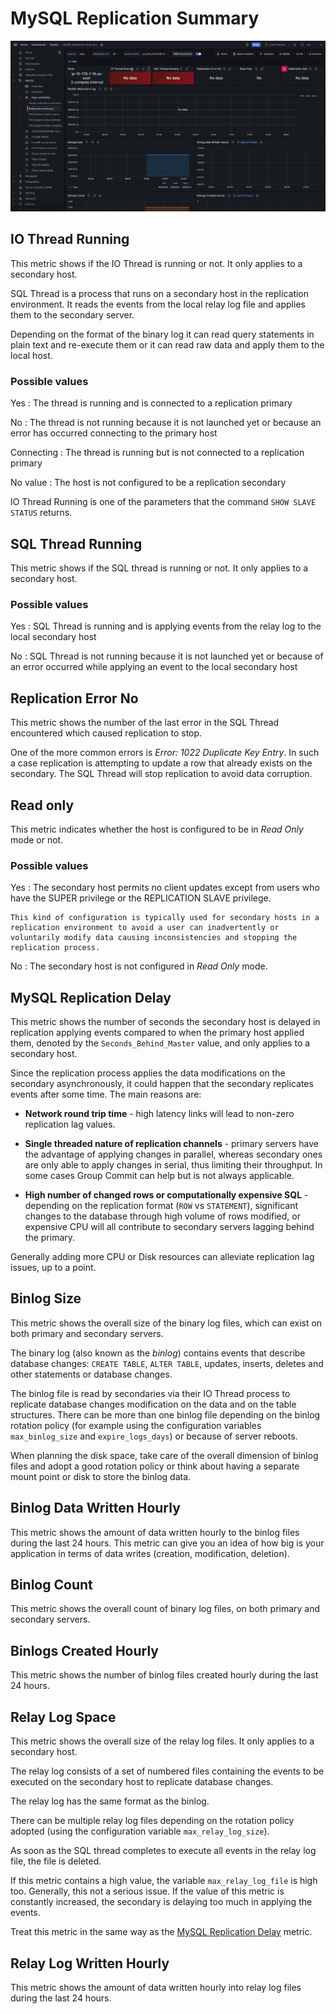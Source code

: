 # MySQL Replication Summary

![!image](../../images/PMM_MySQL_Replication_Summary.jpg)

## IO Thread Running

This metric shows if the IO Thread is running or not. It only applies to a secondary host.

SQL Thread is a process that runs on a secondary host in the replication environment. It reads the events from the local relay log file and applies them to the secondary server.

Depending on the format of the binary log it can read query statements in plain text and re-execute them or it can read raw data and apply them to the local host.

### Possible values

Yes
: The thread is running and is connected to a replication primary

No
: The thread is not running because it is not launched yet or because an error has occurred connecting to the primary host

Connecting
: The thread is running but is not connected to a replication primary

No value
: The host is not configured to be a replication secondary

IO Thread Running is one of the parameters that the command
`SHOW SLAVE STATUS` returns.

## SQL Thread Running

This metric shows if the SQL thread is running or not. It only applies to a secondary host.

### Possible values

Yes
:   SQL Thread is running and is applying events from the relay log to the local secondary host

No
:   SQL Thread is not running because it is not launched yet or because of an error occurred while applying an event to the local secondary host

## Replication Error No

This metric shows the number of the last error in the SQL Thread encountered which caused replication to stop.

One of the more common errors is *Error: 1022 Duplicate Key Entry*. In such a case replication is attempting to update a row that already exists on the secondary. The SQL Thread will stop replication to avoid data corruption.

## Read only

This metric indicates whether the host is configured to be in *Read Only* mode or not.

### Possible values

Yes
:   The secondary host permits no client updates except from users who have the SUPER privilege or the REPLICATION SLAVE privilege.

    This kind of configuration is typically used for secondary hosts in a replication environment to avoid a user can inadvertently or voluntarily modify data causing inconsistencies and stopping the replication process.

No
:    The secondary host is not configured in *Read Only* mode.

## MySQL Replication Delay

This metric shows the number of seconds the secondary host is delayed in replication applying events compared to when the primary host applied them, denoted by the `Seconds_Behind_Master` value, and only applies to a secondary host.

Since the replication process applies the data modifications on the secondary asynchronously, it could happen that the secondary replicates events after some time. The main reasons are:

- **Network round trip time** - high latency links will lead to non-zero replication lag values.

- **Single threaded nature of replication channels** - primary servers have the advantage of applying changes in parallel, whereas secondary ones are only able to apply changes in serial, thus limiting their throughput. In some cases Group Commit can help but is not always applicable.

- **High number of changed rows or computationally expensive SQL** - depending on the replication format (`ROW` vs `STATEMENT`), significant changes to the database through high volume of rows modified, or expensive CPU will all contribute to secondary servers lagging behind the primary.

Generally adding more CPU or Disk resources can alleviate replication lag issues, up to a point.

## Binlog Size

This metric shows the overall size of the binary log files, which can exist on both primary and secondary servers.

The binary log (also known as the *binlog*) contains events that describe database changes: `CREATE TABLE`, `ALTER TABLE`, updates, inserts, deletes and other statements or database changes.

The binlog file is read by secondaries via their IO Thread process to replicate database changes modification on the data and on the table structures. There can be more than one binlog file depending on the binlog rotation policy (for example using the configuration variables `max_binlog_size` and `expire_logs_days`) or because of server reboots.

When planning the disk space, take care of the overall dimension of binlog files and adopt a good rotation policy or think about having a separate mount point or disk to store the binlog data.

## Binlog Data Written Hourly

This metric shows the amount of data written hourly to the binlog files during the last 24 hours. This metric can give you an idea of how big is your application in terms of data writes (creation, modification, deletion).

## Binlog Count

This metric shows the overall count of binary log files, on both primary and secondary servers.

## Binlogs Created Hourly

This metric shows the number of binlog files created hourly during the last 24 hours.

## Relay Log Space

This metric shows the overall size of the relay log files. It only applies to a secondary host.

The relay log consists of a set of numbered files containing the events to be executed on the secondary host to replicate database changes.

The relay log has the same format as the binlog.

There can be multiple relay log files depending on the rotation policy adopted (using the configuration variable `max_relay_log_size`).

As soon as the SQL thread completes to execute all events in the relay log file, the file is deleted.

If this metric contains a high value, the variable `max_relay_log_file` is high too. Generally, this not a serious issue. If the value of this metric is constantly increased, the secondary is delaying too much in applying the events.

Treat this metric in the same way as the [MySQL Replication Delay](#mysql-replication-delay) metric.

## Relay Log Written Hourly

This metric shows the amount of data written hourly into relay log files during the last 24 hours.
